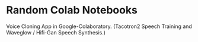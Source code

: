 # Random Colab Notebooks
Voice Cloning App in Google-Colaboratory. (Tacotron2 Speech Training and Waveglow / Hifi-Gan Speech Synthesis.)
